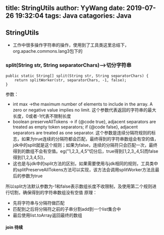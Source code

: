 title: StringUtils
author: YyWang
date: 2019-07-26 19:32:04
tags: Java
catagories: Java
---
## StringUtils
+ 工作中很多操作字符串的操作，使用到了工具类这里总结下，org.apache.commons.lang3包下的
 
### split(String str, String separatorChars)-->切分字符串 

~~~
public static String[] split(String str, String separatorChars) {
    return splitWorker(str, separatorChars, -1, false);
}
~~~
参数：

- int max ->the maximum number of elements to include in the array. A zero or negative value implies no limit.
这个参数代表返回的字符串的最大长度，0或者-1代表不限制长度
- boolean preserveAllTokens -> if {@code true}, adjacent separators are treated as empty token separators; if {@code false}, adjacent separators are treated as one separator. 这个参数是连续分隔符规则的标志，如果为true连续的分隔符都会匹配，最终得到的字符串数组会有空的值，jdk中的split就是这个规则；如果为false，连续的分隔符只会匹配一次，最终得到的数组不会有空值。eg("1,2,3,,4,5"切分后，true得到[1,2,3,,4,5]而false得到[1,2,3,4,5])，
- 这也是与jdk中的split方法的区别，如果需要使用与jdk相同的规则，工具类中的splitPreserveAllTokens方法可以实现，该方法会调用splitWorker方法且最后的参数为true

所以split方法默认参数为-1和false表示数组长度不收限制，及使用第二个规则进行切割，确保得到的字符串数组没有空值
原理：
+ 先将字符串与分隔符做匹配
+ 匹配到之后将分隔符之前的子串分割add到一个list集合中
+ 最后使用list.toArray返回最终的数组

#### join  待续
